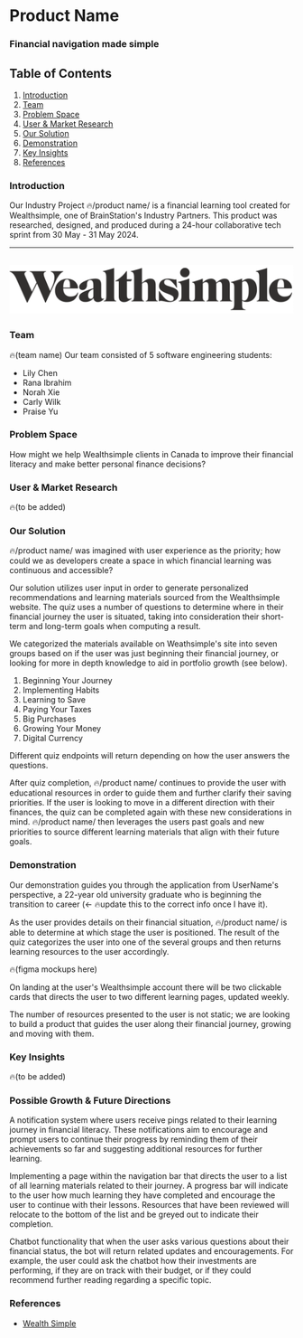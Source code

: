 # Product Name
### Financial navigation made simple


## Table of Contents
1. [Introduction](#introduction)
2. [Team](#team)
3. [Problem Space](#problem-space)
4. [User & Market Research](#user--market-research)
5. [Our Solution](#our-solution)
6. [Demonstration](#demonstration)
7. [Key Insights](#key-insights)
8. [References](#references)


### Introduction
Our Industry Project 🔥/product name/ is a financial learning tool created for Wealthsimple, one of BrainStation's Industry Partners. This product was researched, designed, and produced during a 24-hour collaborative tech sprint from 30 May - 31 May 2024.  

---
![Wealthsimple logo](./src/assets/images/ws.logo.png)
---


### Team 
🔥(team name)
Our team consisted of 5 software engineering students:
- Lily Chen
- Rana Ibrahim
- Norah Xie
- Carly Wilk
- Praise Yu


### Problem Space
How might we help Wealthsimple clients in Canada to improve their financial literacy and make better personal finance decisions?


### User & Market Research
🔥(to be added)


### Our Solution
🔥/product name/ was imagined with user experience as the priority; how could we as developers create a space in which financial learning was continuous and accessible?

Our solution utilizes user input in order to generate personalized recommendations and learning materials sourced from the Wealthsimple website. The quiz uses a number of questions to determine where in their financial journey the user is situated, taking into consideration their short-term and long-term goals when computing a result. 

We categorized the materials available on Weathsimple's site into seven groups based on if the user was just beginning their financial journey, or looking for more in depth knowledge to aid in portfolio growth (see below). 

1. Beginning Your Journey
2. Implementing Habits
3. Learning to Save
4. Paying Your Taxes
5. Big Purchases
6. Growing Your Money
7. Digital Currency

Different quiz endpoints will return depending on how the user answers the questions. 

After quiz completion, 🔥/product name/ continues to provide the user with educational resources in order to guide them and further clarify their saving priorities. If the user is looking to move in a different direction with their finances, the quiz can be completed again with these new considerations in mind. 🔥/product name/ then leverages the users past goals and new priorities to source different learning materials that align with their future goals.  


### Demonstration
Our demonstration guides you through the application from UserName's perspective, a 22-year old university graduate who is beginning the transition to career (<- 🔥update this to the correct info once I have it). 

As the user provides details on their financial situation, 🔥/product name/ is able to determine at which stage the user is positioned. The result of the quiz categorizes the user into one of the several groups and then returns learning resources to the user accordingly. 

🔥(figma mockups here)

On landing at the user's Wealthsimple account there will be two clickable cards that directs the user to two different learning pages, updated weekly. 

The number of resources presented to the user is not static; we are looking to build a product that guides the user along their financial journey, growing and moving with them.


### Key Insights
🔥(to be added)


### Possible Growth & Future Directions
A notification system where users receive pings related to their learning journey in financial literacy. These notifications aim to encourage and prompt users to continue their progress by reminding them of their achievements so far and suggesting additional resources for further learning.

Implementing a page within the navigation bar that directs the user to a list of all learning materials related to their journey. A progress bar will indicate to the user how much learning they have completed and encourage the user to continue with their lessons. Resources that have been reviewed will relocate to the bottom of the list and be greyed out to indicate their completion. 

Chatbot functionality that when the user asks various questions about their financial status, the bot will return related updates and encouragements. For example, the user could ask the chatbot how their investments are performing, if they are on track with their budget, or if they could recommend further reading regarding a specific topic. 


### References
- [Wealth Simple](https://www.wealthsimple.com/en-ca)